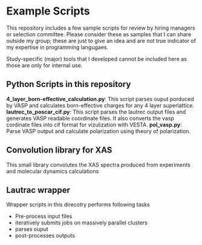 # Example Scripts

This repository includes a few sample scripts for review by hiring managers or selection committee. Please consider these as samples that I can share outside my group; these are just to give an idea and are not true indicator of my expertise in programming langugaes.

Study-specific (major) tools that I developed cannot be included here as those are only for internal use.



## Python Scripts in this repository

**4_layer_born-effective_calculation.py**: This script parses ouput porduced by VASP and calculates born-effective charges for any 4 layer superlattice.
**lautrec_to_poscar_cif.py**: This script parses the lautrec output files and generates VASP readable coordinate files. It also converts the vasp cordinate files into cif format for vizulization with VESTA. 
**pol_vasp.py**: Parse VASP output and calculate polarization using theory of polarization. 




## Convolution library for XAS 
This small library convolutes the XAS spectra produced from experiments and molecular dynamics calculations 




## Lautrac wrapper
Wrapper scripts in this direcotry performs following tasks
  - Pre-process input files
  - iteratively submits jobs on massively parallel clusters
  - parses ouput
  - post-processes outputs

